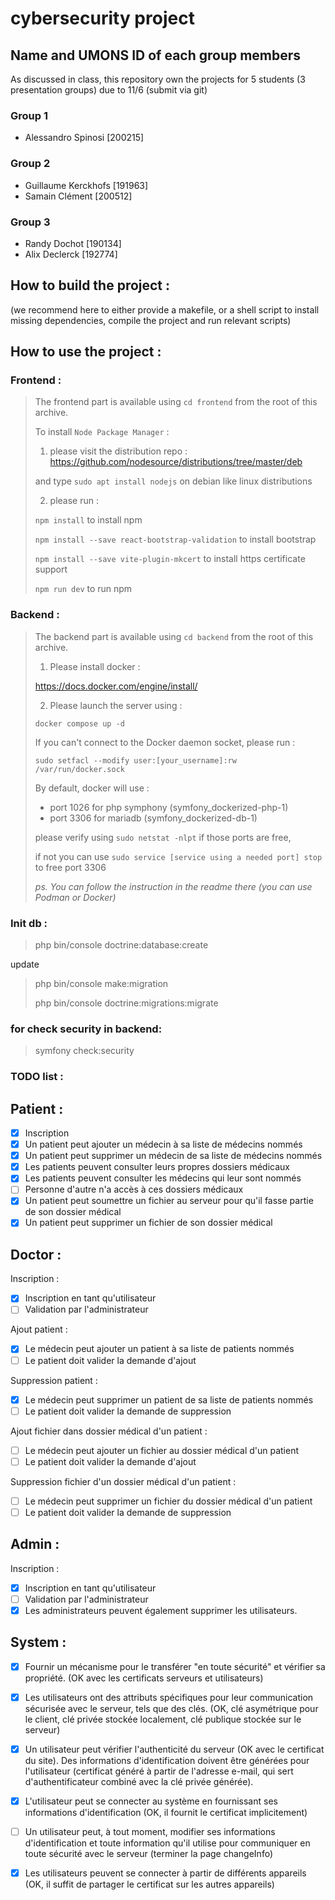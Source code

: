 # cybersecurity project

## Name and UMONS ID of each group members

As discussed in class, this repository own the projects for 5 students (3 presentation groups)
due to 11/6 (submit via git)

### Group 1
- Alessandro Spinosi [200215]

### Group 2
- Guillaume Kerckhofs [191963]
- Samain Clément [200512]

### Group 3
- Randy Dochot [190134]
- Alix Declerck [192774]

## How to build the project :
(we recommend here to either provide a makefile,
or a shell script to install missing dependencies, compile the project and run relevant
scripts)

## How to use the project :

### Frontend :

>  The frontend part is available using `cd frontend` from the root of this archive.
> 
> To install `Node Package Manager` : 
>
> 1. please visit the distribution repo : https://github.com/nodesource/distributions/tree/master/deb
> 
>   and type `sudo apt install nodejs` on debian like linux distributions
>
> 2. please run : 
> 
>   `npm install` to install npm
> 
>   `npm install --save react-bootstrap-validation` to install bootstrap
> 
>   `npm install --save vite-plugin-mkcert` to install https certificate support
> 
>   `npm run dev` to run npm
>

### Backend :

>  The backend part is available using `cd backend` from the root of this archive.
> 
> 1. Please install docker :
> 
>   https://docs.docker.com/engine/install/
> 
> 2. Please launch the server using :
> 
>   `docker compose up -d`
>   
>   If you can't connect to the Docker daemon socket, please run :
> 
>   `sudo setfacl --modify user:[your_username]:rw /var/run/docker.sock`
> 
>   By default, docker will use :
> 
>   - port 1026 for php symphony (symfony_dockerized-php-1)
>   - port 3306 for mariadb (symfony_dockerized-db-1)
> 
>   please verify using `sudo netstat -nlpt` if those ports are free, 
> 
>   if not you can use `sudo service [service using a needed port] stop` to free port 3306
> 
> _ps. You can follow the instruction in the readme there (you can use Podman or Docker)_

### Init db :

>  php bin/console doctrine:database:create 
>
update
>  php bin/console make:migration 
>
>  php bin/console doctrine:migrations:migrate


### for check security in backend:

> symfony check:security

### TODO list :

## Patient :

- [x] Inscription
- [x] Un patient peut ajouter un médecin à sa liste de médecins nommés
- [x] Un patient peut supprimer un médecin de sa liste de médecins nommés
- [x] Les patients peuvent consulter leurs propres dossiers médicaux
- [x] Les patients peuvent consulter les médecins qui leur sont nommés
- [ ] Personne d'autre n'a accès à ces dossiers médicaux
- [x] Un patient peut soumettre un fichier au serveur pour qu'il fasse partie de son dossier médical
- [x] Un patient peut supprimer un fichier de son dossier médical

## Doctor :

Inscription :
- [x] Inscription en tant qu'utilisateur
- [ ] Validation par l'administrateur

Ajout patient :
- [x] Le médecin peut ajouter un patient à sa liste de patients nommés
- [ ] Le patient doit valider la demande d'ajout

Suppression patient :
- [x] Le médecin peut supprimer un patient de sa liste de patients nommés
- [ ] Le patient doit valider la demande de suppression

Ajout fichier dans dossier médical d'un patient :
- [ ] Le médecin peut ajouter un fichier au dossier médical d'un patient
- [ ] Le patient doit valider la demande d'ajout

Suppression fichier d'un dossier médical d'un patient :
- [ ] Le médecin peut supprimer un fichier du dossier médical d'un patient
- [ ] Le patient doit valider la demande de suppression

## Admin :

Inscription :
- [x] Inscription en tant qu'utilisateur
- [ ] Validation par l'administrateur
- [x] Les administrateurs peuvent également supprimer les utilisateurs.

## System :

- [x] Fournir un mécanisme pour le transférer "en toute sécurité" et vérifier sa propriété. (OK avec les certificats serveurs et utilisateurs)
- [x] Les utilisateurs ont des attributs spécifiques pour leur communication sécurisée avec le serveur, tels que des clés. (OK, clé asymétrique pour le client, clé privée stockée localement, clé publique stockée sur le serveur)
- [x] Un utilisateur peut vérifier l'authenticité du serveur (OK avec le certificat du site). Des informations d'identification doivent être générées pour l'utilisateur (certificat généré à partir de l'adresse e-mail, qui sert d'authentificateur combiné avec la clé privée générée).
- [x] L'utilisateur peut se connecter au système en fournissant ses informations d'identification (OK, il fournit le certificat implicitement)
- [ ] Un utilisateur peut, à tout moment, modifier ses informations d'identification et toute information qu'il utilise pour communiquer en toute sécurité avec le serveur (terminer la page changeInfo)
- [x] Les utilisateurs peuvent se connecter à partir de différents appareils (OK, il suffit de partager le certificat sur les autres appareils)


